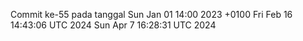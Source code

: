 Commit ke-55 pada tanggal Sun Jan 01 14:00 2023 +0100
Fri Feb 16 14:43:06 UTC 2024
Sun Apr  7 16:28:31 UTC 2024
